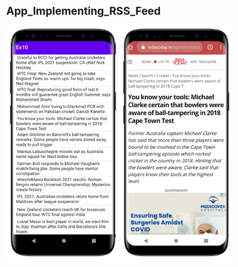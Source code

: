 # App_Implementing_RSS_Feed

<div style = "display: flex">

<img src = "resources/1.png" alt="Image" width="300">

<img src = "resources/2.png" alt="Image" width="300">

</div>
